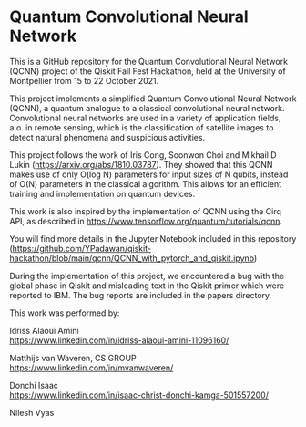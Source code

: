# Quantum Convolutional Neural Network

This is a GitHub repository for the Quantum Convolutional Neural Network (QCNN) project of the Qiskit Fall Fest Hackathon, held at the University of Montpellier from 15 to 22 October 2021.

This project implements a simplified Quantum Convolutional Neural Network (QCNN), a quantum analogue to a classical convolutional neural network. Convolutional neural networks are used in a variety of application fields, a.o. in remote sensing, which is the classification of satellite images to detect natural phenomena and suspicious activities.

This project follows the work of Iris Cong, Soonwon Choi and Mikhail D Lukin (https://arxiv.org/abs/1810.03787). They showed that this QCNN makes use of only O(log N) parameters for input sizes of N qubits, instead of O(N) parameters in the classical algorithm. This allows for an efficient training and implementation on quantum devices.

This work is also inspired by the implementation of QCNN using the Cirq API, as described in https://www.tensorflow.org/quantum/tutorials/qcnn.

You will find more details in the Jupyter Notebook included in this repository (https://github.com/YPadawan/qiskit-hackathon/blob/main/qcnn/QCNN_with_pytorch_and_qiskit.ipynb)

During the implementation of this project, we encountered a bug with the global phase in Qiskit and misleading text in the Qiskit primer which were reported to IBM. The bug reports are included in the papers directory.

This work was performed by:

Idriss Alaoui Amini<br>
https://www.linkedin.com/in/idriss-alaoui-amini-11096160/

Matthijs van Waveren, CS GROUP<br>
https://www.linkedin.com/in/mvanwaveren/

Donchi Isaac<br>
https://www.linkedin.com/in/isaac-christ-donchi-kamga-501557200/

Nilesh Vyas
